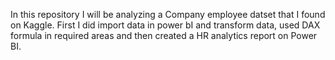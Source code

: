 In this repository I will be analyzing a Company employee datset that I found on Kaggle. First I did import data in power bI and transform data, used DAX formula in required areas and then created a HR analytics report on Power BI.
